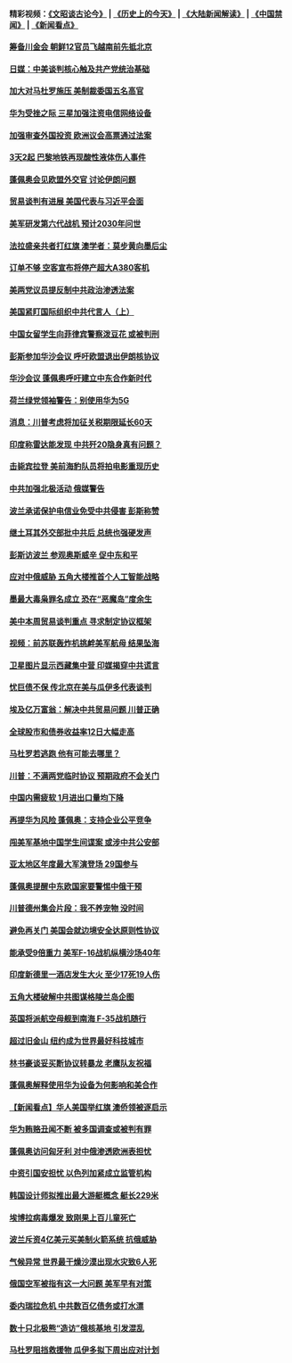 #### 精彩视频：[《文昭谈古论今》](http://45.76.195.252/wenzhao) | [《历史上的今天》](http://45.76.195.252/today-in-history) | [《大陆新闻解读》](http://45.76.195.252/ntdtv-comedy) | [《中国禁闻》](http://45.76.195.252/ntdtv-news) | [《新闻看点》](http://45.76.195.252/news-insight) 

 #### [筹备川金会 朝鲜12官员飞越南前先抵北京](../pages/nsc418/n11048304.md?t=02160337) 

#### [日媒：中美谈判核心触及共产党统治基础](../pages/nsc418/n11048165.md?t=02160337) 

#### [加大对马杜罗施压 美制裁委国五名高官](../pages/nsc418/n11048312.md?t=02160337) 

#### [华为受挫之际 三星加强注资电信网络设备](../pages/nsc418/n11047783.md?t=02160337) 

#### [加强审查外国投资 欧洲议会高票通过法案](../pages/nsc418/n11048074.md?t=02160337) 

#### [3天2起 巴黎地铁再现酸性液体伤人事件](../pages/nsc418/n11047974.md?t=02160337) 

#### [蓬佩奥会见欧盟外交官 讨论伊朗问题](../pages/nsc418/n11047592.md?t=02160337) 

#### [贸易谈判有进展 美国代表与习近平会面](../pages/nsc418/n11046943.md?t=02160337) 

#### [美军研发第六代战机 预计2030年问世](../pages/nsc418/n11046853.md?t=02160337) 

#### [法拉盛亲共者打红旗 澳学者：莫步黄向墨后尘](../pages/nsc418/n11044321.md?t=02160337) 

#### [订单不够 空客宣布将停产超大A380客机](../pages/nsc418/n11045504.md?t=02160337) 

#### [美两党议员提反制中共政治渗透法案](../pages/nsc418/n11045351.md?t=02160337) 

#### [美国紧盯国际组织中共代言人（上）](../pages/nsc418/n11042844.md?t=02160337) 

#### [中国女留学生向菲律宾警察泼豆花 或被判刑](../pages/nsc418/n11045199.md?t=02160337) 

#### [彭斯参加华沙会议 呼吁欧盟退出伊朗核协议](../pages/nsc418/n11045031.md?t=02160337) 

#### [华沙会议 蓬佩奥呼吁建立中东合作新时代](../pages/nsc418/n11044317.md?t=02160337) 

#### [荷兰绿党领袖警告：别使用华为5G](../pages/nsc418/n11042653.md?t=02160337) 

#### [消息：川普考虑将加征关税期限延长60天](../pages/nsc418/n11044512.md?t=02160337) 

#### [印度称雷达能发现 中共歼20隐身真有问题？](../pages/nsc418/n11044278.md?t=02160337) 

#### [击毙宾拉登 美前海豹队员将拍电影重现历史](../pages/nsc418/n11043977.md?t=02160337) 

#### [中共加强北极活动 俄媒警告](../pages/nsc418/n11042829.md?t=02160337) 

#### [波兰承诺保护电信业免受中共侵害 彭斯称赞](../pages/nsc418/n11042705.md?t=02160337) 

#### [继土耳其外交部批中共后 总统也强硬发声](../pages/nsc418/n11042777.md?t=02160337) 

#### [彭斯访波兰 参观奥斯威辛 促中东和平](../pages/nsc418/n11042477.md?t=02160337) 

#### [应对中俄威胁 五角大楼推首个人工智能战略](../pages/nsc418/n11042470.md?t=02160337) 

#### [墨最大毒枭罪名成立 恐在“恶魔岛”度余生](../pages/nsc418/n11042258.md?t=02160337) 

#### [美中本周贸易谈判重点 寻求制定协议框架](../pages/nsc418/n11041912.md?t=02160337) 

#### [视频：前苏联轰炸机挑衅美军航母 结果坠海](../pages/nsc418/n11041810.md?t=02160337) 

#### [卫星图片显示西藏集中营 印媒揭穿中共谎言](../pages/nsc418/n11041664.md?t=02160337) 

#### [忧巨债不保 传北京在美与瓜伊多代表谈判](../pages/nsc418/n11040772.md?t=02160337) 

#### [埃及亿万富翁：解决中共贸易问题 川普正确](../pages/nsc418/n11040351.md?t=02160337) 

#### [全球股市和债券收益率12日大幅走高](../pages/nsc418/n11040548.md?t=02160337) 

#### [马杜罗若逃跑 他有可能去哪里？](../pages/nsc418/n11040502.md?t=02160337) 

#### [川普：不满两党临时协议 预期政府不会关门](../pages/nsc418/n11040382.md?t=02160337) 

#### [中国内需疲软 1月进出口量均下降](../pages/nsc418/n11040021.md?t=02160337) 

#### [再提华为风险 蓬佩奥：支持企业公平竞争](../pages/nsc418/n11040198.md?t=02160337) 

#### [闯美军基地中国学生间谍案 或涉中共公安部](../pages/nsc418/n11040083.md?t=02160337) 

#### [亚太地区年度最大军演登场 29国参与](../pages/nsc418/n11039999.md?t=02160337) 

#### [蓬佩奥提醒中东欧国家要警惕中俄干预](../pages/nsc418/n11039745.md?t=02160337) 

#### [川普德州集会片段：我不养宠物 没时间](../pages/nsc418/n11039218.md?t=02160337) 

#### [避免再关门 美国会就边境安全达原则性协议](../pages/nsc418/n11039556.md?t=02160337) 

#### [能承受9倍重力 美军F-16战机纵横沙场40年](../pages/nsc418/n11039432.md?t=02160337) 

#### [印度新德里一酒店发生大火 至少17死19人伤](../pages/nsc418/n11039502.md?t=02160337) 

#### [五角大楼破解中共图谋格陵兰岛企图](../pages/nsc418/n11038368.md?t=02160337) 

#### [英国将派航空母舰到南海 F-35战机随行](../pages/nsc418/n11039035.md?t=02160337) 

#### [超过旧金山 纽约成为世界最好科技城市](../pages/nsc418/n11038537.md?t=02160337) 

#### [林书豪谈妥买断协议转暴龙 老鹰队友祝福](../pages/nsc418/n11038662.md?t=02160337) 

#### [蓬佩奥解释使用华为设备为何影响和美合作](../pages/nsc418/n11038282.md?t=02160337) 

#### [【新闻看点】华人美国举红旗 澳侨领被逐启示](../pages/nsc418/n11038210.md?t=02160337) 

#### [华为贿赂丑闻不断 被多国调查或被判有罪](../pages/nsc418/n11038028.md?t=02160337) 

#### [蓬佩奥访问匈牙利 对中俄渗透欧洲表担忧](../pages/nsc418/n11038057.md?t=02160337) 

#### [中资引国安担忧 以色列加紧成立监管机构](../pages/nsc418/n11037999.md?t=02160337) 

#### [韩国设计师拟推出最大游艇概念 艇长229米](../pages/nsc418/n11037905.md?t=02160337) 

#### [埃博拉病毒爆发 致刚果上百儿童死亡](../pages/nsc418/n11037661.md?t=02160337) 

#### [波兰斥资4亿美元买美制火箭系统 抗俄威胁](../pages/nsc418/n11036936.md?t=02160337) 

#### [气候异常 世界最干燥沙漠出现水灾致6人死](../pages/nsc418/n11037220.md?t=02160337) 

#### [俄国空军被指有这一大问题 美军早有对策](../pages/nsc418/n11036963.md?t=02160337) 

#### [委内瑞拉危机 中共数百亿债务或打水漂](../pages/nsc418/n11036297.md?t=02160337) 

#### [数十只北极熊“造访”俄核基地 引发混乱](../pages/nsc418/n11036150.md?t=02160337) 

#### [马杜罗阻挡救援物 瓜伊多拟下周出应对计划](../pages/nsc418/n11035966.md?t=02160337) 

